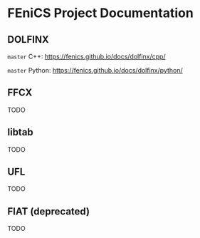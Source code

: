 # FEniCS Project Documentation

## DOLFINX

`master` C++: https://fenics.github.io/docs/dolfinx/cpp/

`master` Python: https://fenics.github.io/docs/dolfinx/python/

## FFCX

TODO

## libtab

TODO

## UFL

TODO

## FIAT (deprecated)

TODO
